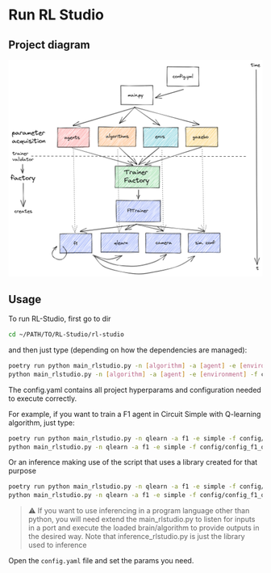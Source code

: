 # Run RL Studio

## Project diagram

![](./docs/rlstudio-diagram.png)

## Usage

To run RL-Studio, first go to dir

```bash
cd ~/PATH/TO/RL-Studio/rl-studio
```

and then just type (depending on how the dependencies are managed):

```bash
poetry run python main_rlstudio.py -n [algorithm] -a [agent] -e [environment] -f config/config.yaml # if using Poetry for dependencies
python main_rlstudio.py -n [algorithm] -a [agent] -e [environment] -f config/config.yaml # if using PIP for dependencies
```

The config.yaml contains all project hyperparams and configuration needed to execute correctly.

For example, if you want to train a F1 agent in Circuit Simple with Q-learning algorithm, just type:

```bash
poetry run python main_rlstudio.py -n qlearn -a f1 -e simple -f config/config_f1_qlearn.yaml # if using Poetry for dependencies
python main_rlstudio.py -n qlearn -a f1 -e simple -f config/config_f1_qlearn.yaml # if using PIP for dependencies
```

Or an inference making use of the script that uses a library created for that purpose

```bash
poetry run python main_rlstudio.py -n qlearn -a f1 -e simple -f config/config_f1_qlearn.yaml -m inference # if using Poetry for dependencies
python main_rlstudio.py -n qlearn -a f1 -e simple -f config/config_f1_qlearn.yaml -m inference # if using PIP for dependencies
```

> :warning: If you want to use inferencing in a program language other than python, you will
> need extend the main_rlstudio.py to listen for inputs in a port and execute the loaded brain/algorithm to provide
> outputs in the desired way. Note that inference_rlstudio.py is just the library used to inference

Open the `config.yaml` file and set the params you need.


